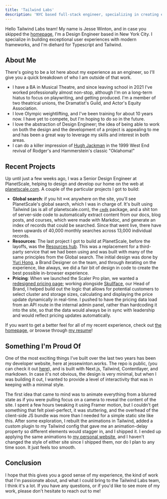 ```yaml
---
title: 'Tailwind Labs'
description: 'NYC based full-stack engineer, specializing in creating exceptional UI & UX with modern frameworks'
---
```


Hello Tailwind Labs team! My name is Jesse Winton, and in case you skipped the [homepage](https://jessewinton.works), I'm a Design Engineer based in New York City. I specialize in building exceptional user experiences with modern frameworks, and I'm diehard for Typescript and Tailwind.

## About Me

There's going to be a lot here about my experience as an engineer, so I'll give you a quick breakdown of who I am outside of that work.

- I have a BA in Musical Theatre, and since leaving school in 2021 I've worked professionally almost non-stop, although I'm on a long-term hiatus to focus on playwriting, and getting produced. I'm a member of two theatrical unions, the Dramatist's Guild, and Actor's Equity Association.
- I love Olympic weightlifting, and I've been training for about 10 years now. I have yet to compete, but I'm hoping to do so in the future.
- I love the abstraction of Design Engineer; the idea of being able to work on both the design and the development of a project is appealing to me and has been a great way to leverage my skills and interest in both areas.
- I can do a killer impression of [Hugh Jackman](https://www.youtube.com/watch?v=DfjhzV1Sd14&ab_channel=Rodgers%26Hammerstein) in the 1999 West End revival of Rodger's and Hammerstein's classic "Oklahoma!"

## Recent Projects

Up until just a few weeks ago, I was a Senior Design Engineer at PlanetScale, helping to design and develop our home on the web at [planetscale.com](https://planetscale.com). A couple of the particular projects I got to build:

- **Global search**: if you hit `⌘+K` anywhere on the site, you'll see PlanetScale's global search, which I was in charge of. It's built using Tailwind (as is all of planetscale.com), the [`cmdk`](https://cmdk.paco.me) package, and a shit ton of server-side code to automatically extract content from our docs, blog posts, and courses, which were made with Markdoc, and generate an index of records that could be searched. Since that went live, there have been upwards of 40,000 monthly searches across 13,000 individual records.
- **Resources**: The last project I got to build at PlanetScale, before the layoffs, was the [Resources hub](https://planetscale.com/resources). This was a replacement for a third-party service that we had been using and was built with many of the same principles from the Global search. The initial design was done by [Yuri Hong](https://yurihong.com), a Brand Designer on the team, and through iterating on the experience, like always, we did a fair bit of design in code to create the best possible in-browser experience.
- **Pricing**: When we launched the Scaler Pro plan, we wanted a [redesigned pricing page](https://planetscale.com/pricing); working alongside [Skullface](https://skullface.me), our Head of Brand, I helped build out the logic that allows for potential customers to select cluster and storage sizes, calculating and displaying the price update dynamically in real-time. I pushed to have the pricing data load from an API route in the internal admin panel, rather than hardcoding it into the site, so that the data would always be in sync with leadership and would reflect pricing updates automatically.

If you want to get a better feel for all of my recent experience, check out [the homepage](https://jessewinton.works), or browse through [my resume](https://jessewinton.works/docs/resume.pdf)!

## Something I'm Proud Of

One of the most exciting things I've built over the last two years has been my developer website, here at jessewinton.works. The repo is public, (you can check it out [here](https://github.com/thejessewinton/jessewinton.works)), and is built with Next.js, Tailwind, Contentlayer, and markdown. In case it's not obvious, the design is very minimal, but when I was building it out, I wanted to provide a level of interactivity that was in keeping with a minimal style.

The first idea that came to mind was to animate everything from a blurred state as if you were pulling focus on a camera to reveal the content of the site. I spent a few hours tweaking it using Framer motion, but I couldn't get something that felt pixel-perfect, it was stuttering, and the overhead of the client-side JS bundle was more than I needed for a simple static site like this. After some exploration, I rebuilt the animations in Tailwind, added a custom plugin to my Tailwind config that gave me an animation-delay property so different elements would stagger in, and I shipped it. I ended up applying the same animations to [my personal website](https://jessewinton.com), and I haven't changed the style of either site since I shipped them, nor do I plan to any time soon. It just feels too smooth.

## Conclusion

I hope that this gives you a good sense of my experience, the kind of work that I'm passionate about, and what I could bring to the Tailwind Labs team, I think it's a lot. If you have any questions, or if you'd like to see more of my work, please don't hesitate to reach out to me!
